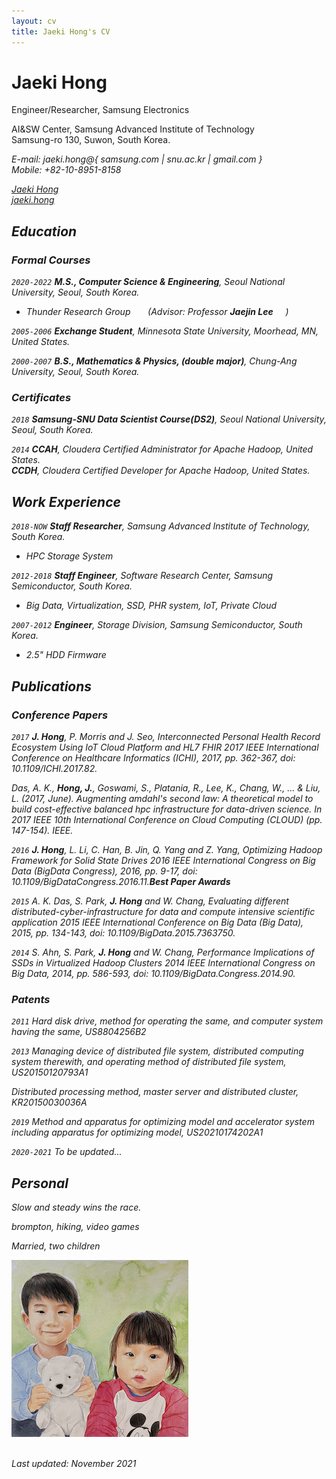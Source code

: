 ```yaml
---
layout: cv
title: Jaeki Hong's CV
---
```

# Jaeki Hong
Engineer/Researcher, Samsung Electronics

AI&SW Center, Samsung Advanced Institute of Technology <a href="https://www.sait.samsung.co.kr/"><i class="fas fa-home"></i></a> <br/>
Samsung-ro 130, Suwon, South Korea.<br/>

<i class="fas fa-envelope"> E-mail: jaeki.hong@{ samsung.com | snu.ac.kr | gmail.com }</i> <br/>
<i class="fas fa-phone"> Mobile: +82-10-8951-8158
<div id="webaddress">
  <a href="https://www.linkedin.com/in/jaeki-hong-39393165/"><i class="fab fa-linkedin"></i> Jaeki Hong</a> <br/>
  <a href="https://www.instagram.com/jaeki.hong/"><i class="fab fa-instagram"></i> jaeki.hong</a>
</div>

## Education

### Formal Courses

`2020-2022`
**M.S., Computer Science & Engineering**, *Seoul National University*, Seoul, South Korea.<br/>
- Thunder <i class="fa fa-bolt" aria-hidden="true"></i>Research Group &nbsp;&nbsp;&nbsp;&nbsp;&nbsp;<a href="http://aces.snu.ac.kr"><i class="fas fa-home"></i></a> (Advisor: Professor **Jaejin Lee**&nbsp;&nbsp;&nbsp;&nbsp;&nbsp;<a href="https://sites.google.com/view/jaejinlee"><i class="fa fa-user" aria-hidden="true"></i></a>)

`2005-2006`
**Exchange Student**, *Minnesota State University, Moorhead*, MN, United States.<br/>

`2000-2007`
**B.S., Mathematics & Physics, (double major)**, *Chung-Ang University*, Seoul, South Korea.

### Certificates

`2018`
**Samsung-SNU Data Scientist Course(DS2)**, *Seoul National University*, Seoul, South Korea.<br/>

`2014`
**CCAH**, *Cloudera Certified Administrator for Apache Hadoop*, United States.<br/>
**CCDH**, *Cloudera Certified Developer for Apache Hadoop*, United States.<br/>


## Work Experience

`2018-NOW`
**Staff Researcher**, *Samsung Advanced Institute of Technology*, South Korea.
- HPC Storage System

`2012-2018`
**Staff Engineer**, *Software Research Center, Samsung Semiconductor*, South Korea.
- Big Data, Virtualization, SSD, PHR system, IoT, Private Cloud

`2007-2012`
**Engineer**, *Storage Division, Samsung Semiconductor*, South Korea.
- 2.5" HDD Firmware

## Publications

### Conference Papers

`2017`
**J. Hong**, P. Morris and J. Seo, *Interconnected Personal Health Record Ecosystem Using IoT Cloud Platform and HL7 FHIR* 2017 IEEE International Conference on Healthcare Informatics (ICHI), 2017, pp. 362-367, doi: 10.1109/ICHI.2017.82.

Das, A. K., **Hong, J.**, Goswami, S., Platania, R., Lee, K., Chang, W., ... & Liu, L. (2017, June). *Augmenting amdahl's second law: A theoretical model to build cost-effective balanced hpc infrastructure for data-driven science*. In 2017 IEEE 10th International Conference on Cloud Computing (CLOUD) (pp. 147-154). IEEE.

`2016`
**J. Hong**, L. Li, C. Han, B. Jin, Q. Yang and Z. Yang, *Optimizing Hadoop Framework for Solid State Drives* 2016 IEEE International Congress on Big Data (BigData Congress), 2016, pp. 9-17, doi: 10.1109/BigDataCongress.2016.11.**Best Paper Awards**

`2015`
A. K. Das, S. Park, **J. Hong** and W. Chang, *Evaluating different distributed-cyber-infrastructure for data and compute intensive scientific application* 2015 IEEE International Conference on Big Data (Big Data), 2015, pp. 134-143, doi: 10.1109/BigData.2015.7363750.

`2014`
S. Ahn, S. Park, **J. Hong** and W. Chang, *Performance Implications of SSDs in Virtualized Hadoop Clusters* 2014 IEEE International Congress on Big Data, 2014, pp. 586-593, doi: 10.1109/BigData.Congress.2014.90.


### Patents

`2011`
Hard disk drive, method for operating the same, and computer system having the same, US8804256B2

`2013`
Managing device of distributed file system, distributed computing system therewith, and operating method of distributed file system, US20150120793A1

Distributed processing method, master server and distributed cluster, KR20150030036A

`2019`
Method and apparatus for optimizing model and accelerator system including apparatus for optimizing model, US20210174202A1

`2020-2021`
To be updated...

## Personal

<i class="fa fa-quote-left" aria-hidden="true"></i>Slow and steady wins the race. <i class="fa fa-quote-right" aria-hidden="true"></i>
  
<i class="fas fa-thumbs-up"></i> brompton, hiking, video games
  
<i class="fas fa-child"></i> Married, two children<br/>

![Children](children.png)
  
<br/>Last updated: November 2021<br/><br/>

